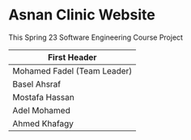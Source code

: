 # Asnan Clinic Website 
This Spring 23 Software Engineering Course Project 

| First Header  |
| ------------- |
| Mohamed Fadel (Team Leader)  | 
| Basel Ahsraf  | 
| Mostafa Hassan | 
| Adel Mohamed  | 
| Ahmed Khafagy  | 

